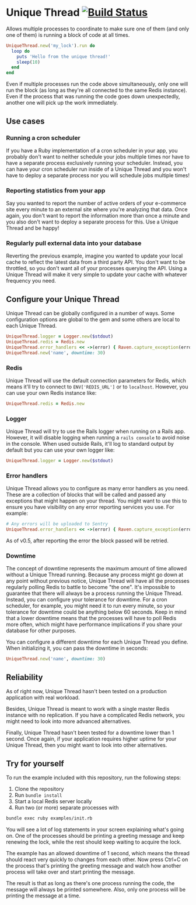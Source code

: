 # Unique Thread [![Build Status](https://travis-ci.org/Ferdy89/unique_thread.svg?branch=master)](https://travis-ci.org/Ferdy89/unique_thread)

Allows multiple processes to coordinate to make sure one of them (and only one
of them) is running a block of code at all times.

```ruby
UniqueThread.new('my_lock').run do
  loop do
    puts 'Hello from the unique thread!'
    sleep(10)
  end
end
```

Even if multiple processes run the code above simultaneously, only one will run
the block (as long as they're all connected to the same Redis instance). Even
if the process that was running the code goes down unexpectedly, another one
will pick up the work immediately.

## Use cases

### Running a cron scheduler

If you have a Ruby implementation of a cron scheduler in your app, you probably
don't want to neither schedule your jobs multiple times nor have to have a
separate process exclusively running your scheduler. Instead, you can have your
cron scheduler run inside of a Unique Thread and you won't have to deploy a
separate process nor you will schedule jobs multiple times!

### Reporting statistics from your app

Say you wanted to report the number of active orders of your e-commerce site
every minute to an external site where you're analyzing that data. Once again,
you don't want to report the information more than once a minute and you also
don't want to deploy a separate process for this. Use a Unique Thread and be
happy!

### Regularly pull external data into your database

Reverting the previous example, imagine you wanted to update your local cache
to reflect the latest data from a third party API. You don't want to be
throttled, so you don't want all of your processes querying the API. Using a
Unique Thread will make it very simple to update your cache with whatever
frequency you need.

## Configure your Unique Thread

Unique Thread can be globally configured in a number of ways. Some
configuration options are global to the gem and some others are local to each
Unique Thread.

```ruby
UniqueThread.logger = Logger.new($stdout)
UniqueThread.redis = Redis.new
UniqueThread.error_handlers << ->(error) { Raven.capture_exception(error) }
UniqueThread.new('name', downtime: 30)
```

### Redis

Unique Thread will use the default connection parameters for Redis, which means
it'll try to connect to `ENV['REDIS_URL']` or to `localhost`. However, you can
use your own Redis instance like:

```ruby
UniqueThread.redis = Redis.new
```

### Logger

Unique Thread will try to use the Rails logger when running on a Rails app.
However, it will disable logging when running a `rails console` to avoid noise
in the console. When used outside Rails, it'll log to standard output by
default but you can use your own logger like:

```ruby
UniqueThread.logger = Logger.new($stdout)
```

### Error handlers

Unique Thread allows you to configure as many error handlers as you need. These
are a collection of blocks that will be called and passed any exceptions that
might happen on your thread. You might want to use this to ensure you have
visibility on any error reporting services you use. For example:

```ruby
# Any errors will be uploaded to Sentry
UniqueThread.error_handlers << ->(error) { Raven.capture_exception(error) }
```

As of v0.5, after reporting the error the block passed will be retried.

### Downtime

The concept of downtime represents the maximum amount of time allowed without a
Unique Thread running. Because any process might go down at any point without
previous notice, Unique Thread will have all the processes regularly polling
Redis to battle to become "the one". It's impossible to guarantee that there
will always be a process running the Unique Thread. Instead, you can configure
your tolerance for downtime. For a cron scheduler, for example, you might need
it to run every minute, so your tolerance for downtime could be anything below
60 seconds. Keep in mind that a lower downtime means that the processes will
have to poll Redis more often, which might have performance implications if you
share your database for other purposes.

You can configure a different downtime for each Unique Thread you define. When
initializing it, you can pass the downtime in seconds:

```ruby
UniqueThread.new('name', downtime: 30)
```

## Reliability

As of right now, Unique Thread hasn't been tested on a production application
with real workload.

Besides, Unique Thread is meant to work with a single master Redis instance
with no replication. If you have a complicated Redis network, you might need to
look into more advanced alternatives.

Finally, Unique Thread hasn't been tested for a downtime lower than 1 second.
Once again, if your application requires higher uptime for your Unique Thread,
then you might want to look into other alternatives.

## Try for yourself

To run the example included with this repository, run the following steps:

1. Clone the repository
1. Run `bundle install`
1. Start a local Redis server locally
1. Run two (or more) separate processes with

```bash
bundle exec ruby examples/init.rb
```

You will see a lot of log statements in your screen explaining what's going on.
One of the processes should be printing a greeting message and keep renewing
the lock, while the rest should keep waiting to acquire the lock.

The example has an allowed downtime of 1 second, which means the thread should
react very quickly to changes from each other. Now press Ctrl+C on the process
that's printing the greeting message and watch how another process will take
over and start printing the message.

The result is that as long as there's one process running the code, the message
will always be printed somewhere. Also, only one process will be printing the
message at a time.
